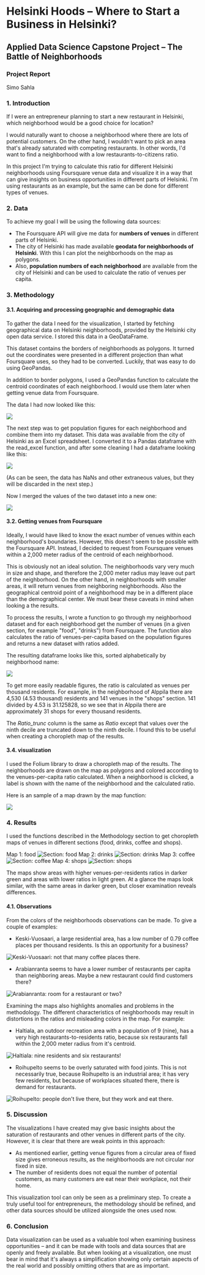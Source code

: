 # Helsinki Hoods – Where to Start a Business in Helsinki?
## Applied Data Science Capstone Project – The Battle of Neighborhoods
### Project Report
 
Simo Sahla


### 1. Introduction
If I were an entrepreneur planning to start a new restaurant in Helsinki, which neighborhood would be a good choice for location? 

I would naturally want to choose a neighborhood where there are lots of potential customers. On the other hand, I wouldn't want to pick an area that's already saturated with competing restaurants. In other words, I'd want to find a neighborhood with a low restaurants-to-citizens ratio.

In this project I'm trying to calculate this ratio for different Helsinki neighborhoods using Foursquare venue data and visualize it in a way that can give insights on business opportunities in different parts of Helsinki. I'm using restaurants as an example, but the same can be done for different types of venues.

### 2. Data
To achieve my goal I will be using the following data sources: 
- The Foursquare API will give me data for **numbers of venues** in different parts of Helsinki.
- The city of Helsinki has made available **geodata for neighborhoods of Helsinki**. With this I can plot the neighborhoods on the map as polygons.
- Also, **population numbers of each neighborhood** are available from the city of Helsinki and can be used to calculate the ratio of venues per capita.

### 3. Methodology
#### 3.1. Acquiring and processing geographic and demographic data

To gather the data I need for the visualization, I started by fetching geographical data on Helsinki neighborhoods, provided by the Helsinki city open data service. I stored this data in a GeoDataFrame.

This dataset contains the borders of neighborhoods as polygons. It turned out the coordinates were presented in a different projection than what Foursquare uses, so they had to be converted. Luckily, that was easy to do using GeoPandas.

In addition to border polygons, I used a GeoPandas function to calculate the centroid coordinates of each neighborhood. I would use them later when getting venue data from Foursquare.

The data I had now looked like this:

![](pics/01_geodata.png)

The next step was to get population figures for each neighborhood and combine them into my dataset. This data was available from the city of Helsinki as an Excel spreadsheet. I converted it to a Pandas dataframe with the read_excel function, and after some cleaning I had a dataframe looking like this:

![](pics/02_popdata.png)

(As can be seen, the data has NaNs and other extraneous values, but they will be discarded in the next step.)

Now I merged the values of the two dataset into a new one:

![](pics/03_geo_pop_data.png)


#### 3.2. Getting venues from Foursquare

Ideally, I would have liked to know the exact number of venues within each neighborhood's boundaries. However, this doesn't seem to be possible with the Foursquare API. Instead, I decided to  request from Foursquare venues within a 2,000 meter radius of the centroid of each neighborhood. 

This is obviously not an ideal solution. The neighborhoods vary very much in size and shape, and therefore the 2,000 meter radius may leave out part of the neighborhood. On the other hand, in neighborhoods with smaller areas, it will return venues from neighboring neighborhoods. Also the geographical centroid point of a neighborhood may be in a different place than the demographical center. We must bear these caveats in mind when looking a the results.

To process the results, I wrote a function to go through my neighborhood dataset and for each neighborhood get the number of venues (in a given section, for example "food", "drinks") from Foursquare. The function also calculates the ratio of venues-per-capita based on the population figures and returns a new dataset with ratios added. 

The resulting dataframe looks like this, sorted alphabetically by neighborhood name:

![](pics/04_ratios_data.png)

To get more easily readable figures, the ratio is calculated as venues per thousand residents. For example, in the neighborhood of Alppila there are 4,530 (4.53 thousand) residents and 141 venues in the "shops" section. 141 divided by 4.53 is 31.125828, so we see that in Alppila there are approximately 31 shops for every thousand residents.

The _Ratio_trunc_ column is the same as _Ratio_ except that values over the ninth decile are truncated down to the ninth decile. I found this to be useful when creating a choropleth map of the results.

#### 3.4. visualization

I used the Folium library to draw a choropleth map of the results. The neighborhoods are drawn on the map as polygons and colored according to the venues-per-capita ratio calculated. When a neighborhood is clicked, a label is shown with the name of the neighborhood and the calculated ratio. 

Here is an sample of a map drawn by the map function:

![](pics/05_map.png)

### 4. Results

I used the functions described in the Methodology section to get choropleth maps of venues in different sections (food, drinks, coffee and shops).

Map 1: food
![Section: food](pics/11_map_food_2.png)
Map 2: drinks
![Section: drinks](pics/12_map_drinks_2.png)
Map 3: coffee
![Section: coffee](pics/13_map_coffee_2.png)
Map 4: shops
![Section: shops](pics/14_map_shops_2.png)

The maps show areas with higher venues-per-residents ratios in darker green and areas with lower ratios in light green. At a glance the maps look similar, with the same areas in darker green, but closer examination reveals differences.

#### 4.1. Observations
From the colors of the neighborhoods observations can be made. To give a couple of examples:

- Keski-Vuosaari, a large residential area, has a low number of 0.79 coffee places per thousand residents. Is this an opportunity for a business?  

![Keski-Vuosaari: not that many coffee places there.](pics/21_obs_keski-vuosaari.png)

- Arabianranta seems to have a lower number of restaurants per capita than neighboring areas. Maybe a new restaurant could find customers there?

![Arabianranta: room for a restaurant or two?](pics/22_obs_arabia.png)

Examining the maps also highlights anomalies and problems in the methodology. The different characteristics of neighborhoods may result in distortions in the ratios and misleading colors in the map. For example: 

- Haltiala, an outdoor recreation area with a population of 9 (nine), has a very high restaurants-to-residents ratio, because six restaurants fall within the 2,000 meter radius from it's centroid.

![Haltiala: nine residents and six restaurants!](pics/23_obs_haltiala.png)

- Roihupelto seems to be overly saturated with food joints. This is not necessarily true, because Roihupelto is an industrial area; it has very few residents, but because of workplaces situated there, there is demand for restaurants.

![Roihupelto: people don't live there, but they work and eat there.](pics/24_obs_roihupelto.png)

### 5. Discussion

The visualizations I have created may give basic insights about the saturation of restaurants and other venues in different parts of the city. However, it is clear that there are weak points in this approach:

- As mentioned earlier, getting venue figures from a circular area of fixed size gives erroneous results, as the neighborhoods are not circular nor fixed in size.
- The number of residents does not equal the number of potential customers, as many customers are eat near their workplace, not their home.

This visualization tool can only be seen as a preliminary step. To create a truly useful tool for entrepreneurs, the methodology should be refined, and other data sources should be utilized alongside the ones used now.

### 6. Conclusion

Data visualization can be used as a valuable tool when examining business opportunities – and it can be made with tools and data sources that are openly and freely available. But when looking at a visualization, one must bear in mind that it's always a simplification showing only certain aspects of the real world and possibly omitting others that are as important. 
